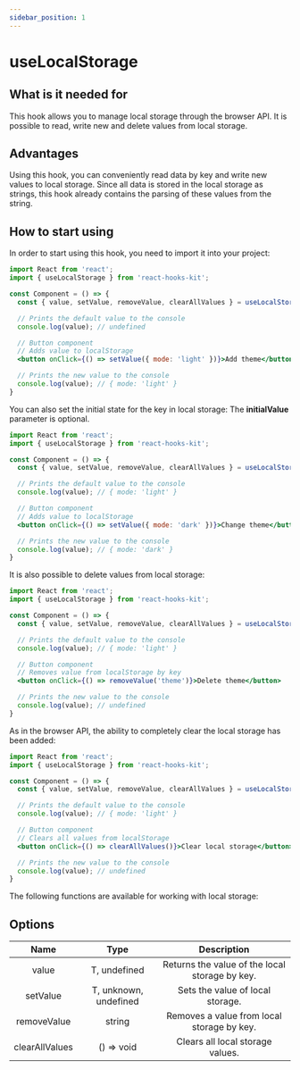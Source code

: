 ```yaml
---
sidebar_position: 1
---
```


# useLocalStorage

## What is it needed for

This hook allows you to manage local storage through the browser API. It is possible to read, write new and delete values from local storage.

## Advantages

Using this hook, you can conveniently read data by key and write new values to local storage. Since all data is stored in the local storage as strings, this hook already contains the parsing of these values from the string.

## How to start using

In order to start using this hook, you need to import it into your project:

```jsx
import React from 'react';
import { useLocalStorage } from 'react-hooks-kit';

const Component = () => {
  const { value, setValue, removeValue, clearAllValues } = useLocalStorage({key: 'theme'});

  // Prints the default value to the console
  console.log(value); // undefined

  // Button component
  // Adds value to localStorage
  <button onClick={() => setValue({ mode: 'light' })}>Add theme</button>

  // Prints the new value to the console
  console.log(value); // { mode: 'light' }
}
```

You can also set the initial state for the key in local storage:
The **initialValue** parameter is optional.

```jsx
import React from 'react';
import { useLocalStorage } from 'react-hooks-kit';

const Component = () => {
  const { value, setValue, removeValue, clearAllValues } = useLocalStorage({key: 'theme', initialValue: { mode: 'light' }});

  // Prints the default value to the console
  console.log(value); // { mode: 'light' }

  // Button component
  // Adds value to localStorage
  <button onClick={() => setValue({ mode: 'dark' })}>Change theme</button>

  // Prints the new value to the console
  console.log(value); // { mode: 'dark' }
}
```

It is also possible to delete values from local storage:

```jsx
import React from 'react';
import { useLocalStorage } from 'react-hooks-kit';

const Component = () => {
  const { value, setValue, removeValue, clearAllValues } = useLocalStorage({key: 'theme', initialValue: { mode: 'light' }});

  // Prints the default value to the console
  console.log(value); // { mode: 'light' }

  // Button component
  // Removes value from localStorage by key
  <button onClick={() => removeValue('theme')}>Delete theme</button>

  // Prints the new value to the console
  console.log(value); // undefined
}
```

As in the browser API, the ability to completely clear the local storage has been added:

```jsx
import React from 'react';
import { useLocalStorage } from 'react-hooks-kit';

const Component = () => {
  const { value, setValue, removeValue, clearAllValues } = useLocalStorage({key: 'theme', initialValue: { mode: 'light' }});

  // Prints the default value to the console
  console.log(value); // { mode: 'light' }

  // Button component
  // Clears all values from localStorage
  <button onClick={() => clearAllValues()}>Clear local storage</button>

  // Prints the new value to the console
  console.log(value); // undefined
}
```

The following functions are available for working with local storage:

## Options

| Name | Type | Description |
| :---: | :---: | :---: |
| value | T, undefined | Returns the value of the local storage by key. |
| setValue | T, unknown, undefined | Sets the value of local storage. |
| removeValue | string | Removes a value from local storage by key. |
| clearAllValues | () => void | Clears all local storage values. |
